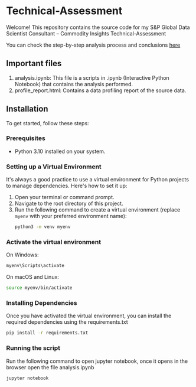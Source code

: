 # Technical-Assessment

Welcome! This repository contains the source code for my S&P Global Data Scientist Consultant – Commodity Insights Technical-Assessment 

You can check the step-by-step analysis process and conclusions [here](https://jairo.digital/Technical-Assessment/)

## Important files

1. analysis.ipynb: This file is a scripts in .ipynb (Interactive Python Notebook) that contains the analysis performed.
1. profile_report.html: Contains a data profiling report of the source data.

## Installation

To get started, follow these steps:

### Prerequisites

- Python 3.10 installed on your system.

### Setting up a Virtual Environment

It's always a good practice to use a virtual environment for Python projects to manage dependencies. Here's how to set it up:

1. Open your terminal or command prompt.
2. Navigate to the root directory of this project.
3. Run the following command to create a virtual environment (replace `myenv` with your preferred environment name):
   ```bash
   python3 -m venv myenv
   ```

### Activate the virtual environment
On Windows:
   ```bash
   myenv\Scripts\activate
   ```
On macOS and Linux:
   ```bash
   source myenv/bin/activate
   ```

### Installing Dependencies

Once you have activated the virtual environment, you can install the required dependencies using the requirements.txt
   ```bash
   pip install -r requirements.txt
   ```

### Running the script

Run the following command to open jupyter notebook, once it opens in the browser open the file analysis.ipynb
   ```bash
   jupyter notebook
   ```

